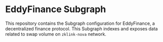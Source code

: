 # EddyFinance Subgraph

This repository contains the Subgraph configuration for EddyFinance, a decentralized finance protocol. This Subgraph indexes and exposes data related to swap volume on `zklink-nova` network.

